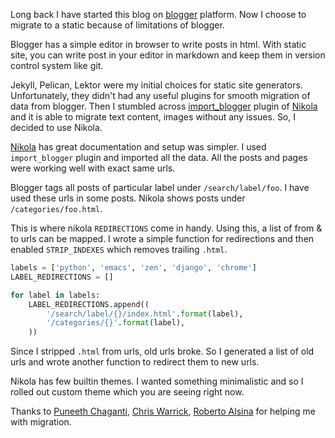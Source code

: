<!--
.. title: Migrate From Blogger To Static Site (Nikola)
.. slug: migrate-from-blogger-to-static-site-nikola
.. date: 2016-08-07 11:32:15 UTC
.. tags: blogging
.. category: blogging
.. link:
.. description:
.. type: text
-->

Long back I have started this blog on [blogger][] platform. Now I choose to migrate to a static because of limitations of blogger.

Blogger has a simple editor in browser to write posts in html. With static site, you can write post in your editor in markdown and keep them in version control system like git.

Jekyll, Pelican, Lektor were my initial choices for static site generators. Unfortunately, they didn't had any useful plugins for smooth migration of data from blogger. Then I stumbled across [import_blogger][] plugin of [Nikola][] and it is able to migrate text content, images without any issues. So, I decided to use Nikola.

[Nikola][] has great documentation and setup was simpler. I used `import_blogger` plugin and imported all the data. All the posts and pages were working well with exact same urls.

Blogger tags all posts of particular label under `/search/label/foo`. I have used these urls in some posts. Nikola shows posts under `/categories/foo.html`.

This is where nikola `REDIRECTIONS` come in handy. Using this, a list of from & to urls can be mapped. I wrote a simple function for redirections and then enabled `STRIP_INDEXES` which removes trailing `.html`.

```py
labels = ['python', 'emacs', 'zen', 'django', 'chrome']
LABEL_REDIRECTIONS = []

for label in labels:
    LABEL_REDIRECTIONS.append((
        '/search/label/{}/index.html'.format(label),
        '/categories/{}'.format(label),
    ))
```

Since I stripped `.html` from urls, old urls broke. So I generated a list of old urls and wrote another function to redirect them to new urls.

Nikola has few builtin themes. I wanted something minimalistic and so I rolled out custom theme which you are seeing right now.

Thanks to [Puneeth Chaganti][], [Chris Warrick][], [Roberto Alsina][] for helping me with migration.



[Blogger]: https://blogger.com
[import_blogger]: https://plugins.getnikola.com/#import_blogger
[nikola]: https://getnikola.com
[Puneeth Chaganti]: https://github.com/punchagan
[Chris Warrick]: https://github.com/Kwpolska
[Roberto Alsina]: https://github.com/ralsina
